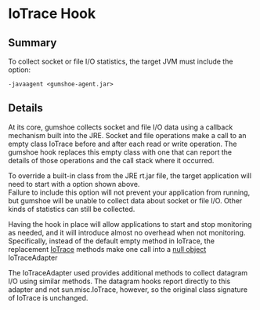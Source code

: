 IoTrace Hook
============

Summary
-------

To collect socket or file I/O statistics, the target JVM must include the option:

    -javaagent <gumshoe-agent.jar>


Details
-------

At its core, gumshoe collects socket and file I/O data using a callback 
mechanism built into the JRE.
Socket and file operations make a call to an empty class IoTrace before and after
each read or write operation.  The gumshoe hook replaces this empty class with one
that can report the details of those operations and the call stack where it occurred.

To override a built-in class from the JRE rt.jar file, the target application
will need to start with a option shown above.    
Failure to include this option will not prevent your application from running,
but gumshoe will be unable to collect data about socket or file I/O.
Other kinds of statistics can still be collected.

Having the hook in place will allow applications to start and stop monitoring
as needed, and it will introduce almost no overhead when not monitoring.
Specifically, instead of the default empty method in IoTrace, the replacement
[IoTrace](../../gumshoe-hooks/src/main/java/sun/misc/IoTrace.java) 
methods make one call into a 
[null object](https://en.wikipedia.org/wiki/Null_Object_pattern) IoTraceAdapter

The IoTraceAdapter used provides additional methods to collect datagram I/O
using similar methods.  The datagram hooks report directly to this adapter
and not sun.misc.IoTrace, however, so the original class signature of
IoTrace is unchanged.
